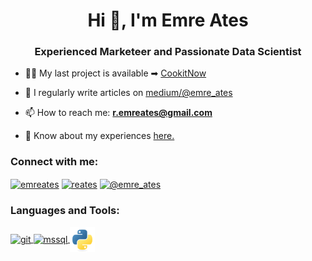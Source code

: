 <h1 align="center">Hi 👋, I'm Emre Ates</h1>
<h3 align="center">Experienced Marketeer and Passionate Data Scientist</h3>

- 👨‍💻 My last project is available ➡ [CookitNow](https://cookitnow.streamlit.app/)

- 📝 I regularly write articles on [medium/@emre_ates](https://medium.com/@emre_ates)

- 📫 How to reach me: **r.emreates@gmail.com**

- 📄 Know about my experiences [here.](https://1drv.ms/b/s!Aq23FKnCpDMvoqFz9RzHYHArFzFKOA?e=3pMDwh)

<h3 align="left">Connect with me:</h3>
<p align="left">
<a href="https://linkedin.com/in/emreates" target="blank"><img align="center" src="https://raw.githubusercontent.com/rahuldkjain/github-profile-readme-generator/master/src/images/icons/Social/linked-in-alt.svg" alt="emreates" height="30" width="40" /></a>
<a href="https://kaggle.com/reates" target="blank"><img align="center" src="https://raw.githubusercontent.com/rahuldkjain/github-profile-readme-generator/master/src/images/icons/Social/kaggle.svg" alt="reates" height="30" width="40" /></a>
<a href="https://medium.com/@emre_ates" target="blank"><img align="center" src="https://raw.githubusercontent.com/rahuldkjain/github-profile-readme-generator/master/src/images/icons/Social/medium.svg" alt="@emre_ates" height="30" width="40" /></a>
</p>

<h3 align="left">Languages and Tools:</h3>
<p align="left"> 
<a href="https://git-scm.com/" target="_blank" rel="noreferrer"> <img align="center" src="https://www.vectorlogo.zone/logos/git-scm/git-scm-icon.svg" alt="git" width="40" height="40"/> </a> 
<a href="https://www.microsoft.com/en-us/sql-server" target="_blank" rel="noreferrer"> <img align="center" src="https://www.svgrepo.com/show/303229/microsoft-sql-server-logo.svg" alt="mssql" width="40" height="40"/> </a> 
<a href="https://www.python.org" target="_blank" rel="noreferrer"> <img align="center" src="https://raw.githubusercontent.com/devicons/devicon/master/icons/python/python-original.svg" alt="python" width="40" height="40"/> </a> 
</p>
